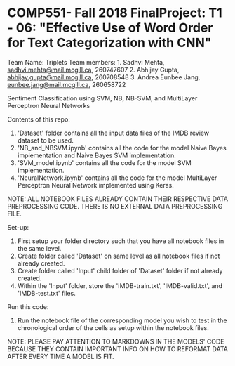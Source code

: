 # COMP551- Fall 2018 FinalProject: T1 - 06: "Effective Use of Word Order for Text Categorization with CNN"
Team Name: Triplets
Team members:
    1. Sadhvi Mehta, sadhvi.mehta@mail.mcgill.ca, 260747607
    2. Abhijay Gupta, abhijay.gupta@mail.mcgill.ca, 260708548
    3. Andrea Eunbee Jang, eunbee.jang@mail.mcgill.ca, 260658722
    
Sentiment Classification using SVM, NB, NB-SVM, and MultiLayer Perceptron Neural Networks

Contents of this repo:

1. 'Dataset' folder contains all the input data files of the IMDB review dataset to be used.
2. 'NB_and_NBSVM.ipynb' contains all the code for the model Naive Bayes implementation and Naive Bayes SVM implementation.
3. 'SVM_model.ipynb' contains all the code for the model SVM implementation.
4. 'NeuralNetwork.ipynb' contains all the code for the model MultiLayer Perceptron Neural Network implemented using Keras.

NOTE: ALL NOTEBOOK FILES ALREADY CONTAIN THEIR RESPECTIVE DATA PREPROCESSING CODE. THERE IS NO EXTERNAL DATA PREPROCESSING FILE.

Set-up:

1. First setup your folder directory such that you have all notebook files in the same level.
2. Create folder called 'Dataset' on same level as all notebook files if not already created.
3. Create folder called 'Input' child folder of 'Dataset' folder if not already created.
4. Within the 'Input' folder, store the 'IMDB-train.txt', 'IMDB-valid.txt', and 'IMDB-test.txt' files.

Run this code:

1. Run the notebook file of the corresponding model you wish to test in the chronological order of the cells as setup within the notebook files.

NOTE: PLEASE PAY ATTENTION TO MARKDOWNS IN THE MODELS' CODE BECAUSE THEY CONTAIN IMPORTANT INFO ON HOW TO REFORMAT DATA AFTER EVERY TIME A MODEL IS FIT.
